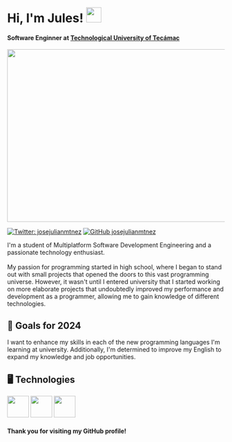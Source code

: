 <h1>Hi, I'm Jules! <img src="https://media.giphy.com/media/iigp4VDyf5dCLRlGkm/giphy.gif" width="35"></h1>
<h4><b>Software Enginner at <a href="https://uttecamac.edomex.gob.mx/">Technological University of Tecámac</a>
</b></h5>
<div>
  <img src="https://i.pinimg.com/originals/50/e8/1b/50e81b57409bbb13fc0749c3b2465fa5.gif" width="2560" height="400">
</div>

[![Twitter: josejulianmtnez](https://img.shields.io/twitter/follow/josejulianmtnez?style=social)](https://twitter.com/josejulianmtnez)
[![GitHub josejulianmtnez](https://img.shields.io/github/followers/josejulianmtnez?label=follow&style=social)](https://github.com/josejulianmtnez)

<p>I'm a student of Multiplatform Software Development Engineering and a passionate technology enthusiast. <br><br>
My passion for programming started in high school, where I began to stand out with small projects that opened the doors to this vast programming universe. However, it wasn't until I entered university that I started working on more elaborate projects that undoubtedly improved my performance and development as a programmer, allowing me to gain knowledge of different technologies.
  
<h2> 🗻 Goals for 2024</h2>
I want to enhance my skills in each of the new programming languages I'm learning at university. Additionally, I'm determined to improve my English to expand my knowledge and job opportunities.
  
<h2> 🖥️ Technologies</h2>
  
<img src="https://developer.android.com/studio/images/studio-icon.svg" width="50">   <img src="https://upload.wikimedia.org/wikipedia/commons/thumb/c/c3/Python-logo-notext.svg/30px-Python-logo-notext.svg.png" width="50">     <img src="https://upload.wikimedia.org/wikipedia/en/thumb/3/30/Java_programming_language_logo.svg/30px-Java_programming_language_logo.svg.png" width="50">       
<h4>Thank you for visiting my GitHub profile!</h4>


